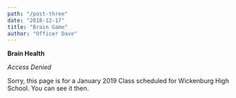 ```yaml
---
path: "/post-three"
date: "2018-12-17"
title: "Brain Game"
author: "Officer Dave"
---
```


**Brain Health**

*Access Denied*

Sorry, this page is for a January 2019 Class scheduled for Wickenburg High School. You can see it then.